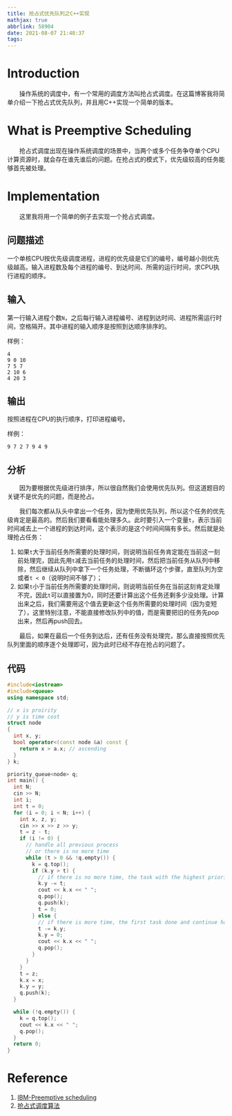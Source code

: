 ```yaml
---
title: 抢占式优先队列之C++实现
mathjax: true
abbrlink: 58904
date: 2021-08-07 21:48:37
tags:
---
```


# Introduction

&emsp;&emsp;操作系统的调度中，有一个常用的调度方法叫抢占式调度。在这篇博客我将简单介绍一下抢占式优先队列，并且用C++实现一个简单的版本。

<!-- more -->

# What is Preemptive Scheduling

&emsp;&emsp;抢占式调度出现在操作系统调度的场景中，当两个或多个任务争夺单个CPU计算资源时，就会存在谁先谁后的问题。在抢占式的模式下，优先级较高的任务能够首先被处理。

# Implementation

&emsp;&emsp;这里我将用一个简单的例子去实现一个抢占式调度。

## 问题描述

一个单核CPU按优先级调度进程，进程的优先级是它们的编号，编号越小则优先级越高。输入进程数及每个进程的编号、到达时间、所需的运行时间，求CPU执行进程的顺序。

## 输入

第一行输入进程个数`N`，之后每行输入进程编号、进程到达时间、进程所需运行时间，空格隔开。其中进程的输入顺序是按照到达顺序排序的。

样例：

```
4
9 0 10
7 5 7
2 10 6
4 20 3
```

## 输出

按照进程在CPU的执行顺序，打印进程编号。

样例：

```
9 7 2 7 9 4 9
```

## 分析

&emsp;&emsp;因为要根据优先级进行排序，所以很自然我们会使用优先队列。但这道题目的关键不是优先的问题，而是抢占。

&emsp;&emsp;我们每次都从队头中拿出一个任务，因为使用优先队列，所以这个任务的优先级肯定是最高的。然后我们要看看能处理多久。此时要引入一个变量`t`，表示当前时间减去上一个进程的到达时间，这个表示的是这个时间间隔有多长。然后就是处理抢占任务：

1. 如果`t`大于当前任务所需要的处理时间，则说明当前任务肯定能在当前这一刻前处理完，因此先用`t`减去当前任务的处理时间，然后把当前任务从队列中移除，然后继续从队列中拿下一个任务处理，不断循环这个步骤，直至队列为空或者`t < 0`（说明时间不够了）；
2. 如果`t`小于当前任务所需要的处理时间，则说明当前任务在当前这刻肯定处理不完，因此`t`可以直接置为0，同时还要计算出这个任务还剩多少没处理。计算出来之后，我们需要用这个值去更新这个任务所需要的处理时间（因为变短了），这里特别注意，不能直接修改队列中的值，而是需要把旧的任务先pop出来，然后再push回去。

&emsp;&emsp;最后，如果在最后一个任务到达后，还有任务没有处理完，那么直接按照优先队列里面的顺序逐个处理即可，因为此时已经不存在抢占的问题了。

## 代码

```c++
#include<iostream>
#include<queue>
using namespace std;

// x is proirity
// y is time cost
struct node
{
  int x, y;
  bool operator<(const node &a) const {
    return x > a.x; // ascending
  }
} k;

priority_queue<node> q;
int main() {
  int N;
  cin >> N;
  int i;
  int t = 0;
  for (i = 0; i < N; i++) {
    int x, z, y;
    cin >> x >> z >> y;
    t = z - t;
    if (i != 0) {
      // handle all previous process
      // or there is no more time
      while (t > 0 && !q.empty()) {
        k = q.top();
        if (k.y > t) {
          // if there is no more time, the task with the highest priority will use those time
          k.y -= t;
          cout << k.x << " ";
          q.pop();
          q.push(k);
          t = 0;
        } else {
          // if there is more time, the first task done and continue handling next task
          t -= k.y;
          k.y = 0;
          cout << k.x << " ";
          q.pop();
        }
      }
    }
    t = z;
    k.x = x;
    k.y = y;
    q.push(k);
  }

  while (!q.empty()) {
    k = q.top();
    cout << k.x << " ";
    q.pop();
  }
  return 0;
}
```

# Reference

1. [IBM-Preemptive scheduling](https://www.ibm.com/docs/en/spectrum-lsf/10.1.0?topic=scheduling-about-preemptive)
2. [抢占式调度算法](https://blog.csdn.net/adfguochen/article/details/92593386)
